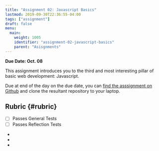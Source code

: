 ```yaml
---
title: "Assignment 02: Javascript Basics"
lastmod: 2019-09-30T22:36:55-04:00
tags: ["assignment"]
draft: false
menu:
  main:
    weight: 1005
    identifier: "assignment-02-javascript-basics"
    parent: "Asisgnments"
---
```


**Due Date: Oct. 08**

This assignment introduces you to the third and most interesting pillar of basic web development: Javascript.

Due at end of the day on the due date, you can [find the asssignment on Github](https://classroom.github.com/a/M4HMIiOP)  and clone the resultant repository to your laptop.


## Rubric {#rubric}

-   [ ] Passes General Tests
-   [ ] Passes Reflection Tests
-


-


-

